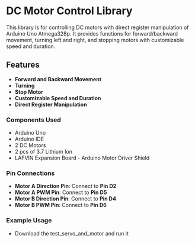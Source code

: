 # DC Motor Control Library

This library is for controlling DC motors with direct register manipulation of Arduino Uno Atmega328p. It provides functions for forward/backward movement, turning left and right, and stopping motors with customizable speed and duration.

## Features

- **Forward and Backward Movement**
- **Turning**
- **Stop Motor**
- **Customizable Speed and Duration**
- **Direct Register Manipulation**

### Components Used

- Arduino Uno
- Arduino IDE
- 2 DC Motors
- 2 pcs of 3.7 Lithium Ion
- LAFVIN Expansion Board - Arduino Motor Driver Shield

### Pin Connections

- **Motor A Direction Pin**: Connect to **Pin D2**
- **Motor A PWM Pin**: Connect to **Pin D5**
- **Motor B Direction Pin**: Connect to **Pin D4**
- **Motor B PWM Pin**: Connect to **Pin D6**

### Example Usage
- Download the test_servo_and_motor and run it 
